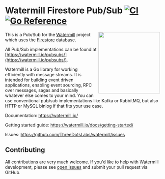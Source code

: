 # Watermill Firestore Pub/Sub [![CI](https://github.com/ThreeDotsLabs/watermill-firestore/workflows/CI/badge.svg)][actions] [![Go Reference](https://pkg.go.dev/badge/github.com/ThreeDotsLabs/watermill-firestore.svg)][goreference]
<img align="right" width="200" src="https://threedots.tech/watermill-io/watermill-logo.png">

This is a Pub/Sub for the [Watermill][watermill] project which uses the
[Firestore][firestore] database.

All Pub/Sub implementations can be found at [https://watermill.io/pubsubs/](https://watermill.io/pubsubs/).

Watermill is a Go library for working efficiently with message streams. It is intended
for building event driven applications, enabling event sourcing, RPC over messages,
sagas and basically whatever else comes to your mind. You can use conventional pub/sub
implementations like Kafka or RabbitMQ, but also HTTP or MySQL binlog if that fits your use case.

Documentation: https://watermill.io/

Getting started guide: https://watermill.io/docs/getting-started/

Issues: https://github.com/ThreeDotsLabs/watermill/issues

## Contributing

All contributions are very much welcome. If you'd like to help with Watermill development,
please see [open issues](https://github.com/ThreeDotsLabs/watermill/issues?utf8=%E2%9C%93&q=is%3Aissue+is%3Aopen+)
and submit your pull request via GitHub.

[watermill]: https://watermill.io/
[firestore]: https://firebase.google.com/docs/firestore
[actions]: https://github.com/ThreeDotsLabs/watermill-firestore/actions
[goreference]: https://pkg.go.dev/github.com/ThreeDotsLabs/watermill-firestore
